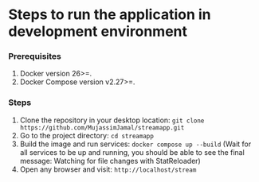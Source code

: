 # Steps to run the application in development environment
### Prerequisites
1. Docker version 26>=.
2. Docker Compose version v2.27>=.

### Steps
1. Clone the repository in your desktop location: `git clone https://github.com/MujassimJamal/streamapp.git`
2. Go to the project directory: `cd streamapp`
3. Build the image and run services: `docker compose up --build` (Wait for all services to be up and running, you should be able to see the final message: Watching for file changes with StatReloader)
4. Open any browser and visit: `http://localhost/stream`
